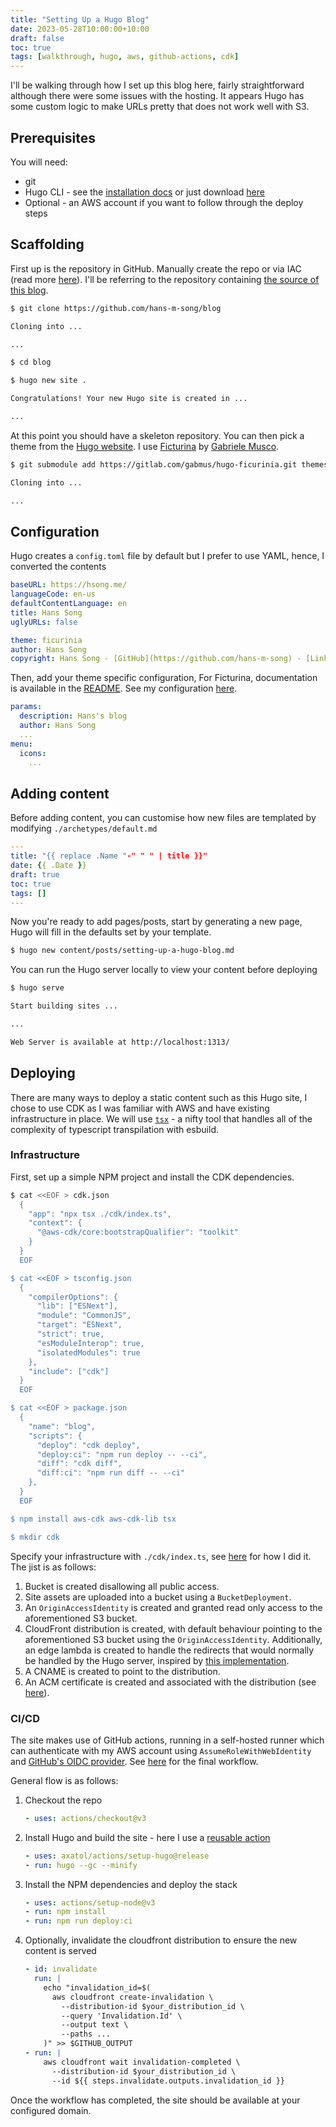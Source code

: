 ```yaml
---
title: "Setting Up a Hugo Blog"
date: 2023-05-28T10:00:00+10:00
draft: false
toc: true
tags: [walkthrough, hugo, aws, github-actions, cdk]
---
```


I'll be walking through how I set up this blog here, fairly straightforward although there were some issues with the hosting. It appears Hugo has some custom logic to make URLs pretty that does not work well with S3.

## Prerequisites

You will need:

- git
- Hugo CLI - see the [installation docs](https://gohugo.io/installation/) or just download [here](https://github.com/gohugoio/hugo/releases)
- Optional - an AWS account if you want to follow through the deploy steps

## Scaffolding

First up is the repository in GitHub. Manually create the repo or via IAC (read more [here](/posts/multi-environment-iac/)). I'll be referring to the repository containing [the source of this blog](https://github.com/hans-m-song/blog).

```bash
$ git clone https://github.com/hans-m-song/blog

Cloning into ...

...

$ cd blog

$ hugo new site .

Congratulations! Your new Hugo site is created in ...

...
```

At this point you should have a skeleton repository. You can then pick a theme from the [Hugo website](https://themes.gohugo.io/). I use [Ficturina](https://gitlab.com/gabmus/hugo-ficurinia) by [Gabriele Musco](https://gabmus.org/).

```bash
$ git submodule add https://gitlab.com/gabmus/hugo-ficurinia.git themes/ficurinia

Cloning into ...

...
```

## Configuration

Hugo creates a `config.toml` file by default but I prefer to use YAML, hence, I converted the contents

```yaml
baseURL: https://hsong.me/
languageCode: en-us
defaultContentLanguage: en
title: Hans Song
uglyURLs: false

theme: ficurinia
author: Hans Song
copyright: Hans Song - [GitHub](https://github.com/hans-m-song) - [LinkedIn](https://www.linkedin.com/in/hans-song/)
```

Then, add your theme specific configuration, For Ficturina, documentation is available in the [README](https://gitlab.com/gabmus/hugo-ficurinia#configuration). See my configuration [here](https://github.com/hans-m-song/blog/blob/master/config.yaml).

```yaml
params:
  description: Hans's blog
  author: Hans Song
  ...
menu:
  icons:
    ...
```

## Adding content

Before adding content, you can customise how new files are templated by modifying `./archetypes/default.md`

```yaml
---
title: "{{ replace .Name "-" " " | title }}"
date: {{ .Date }}
draft: true
toc: true
tags: []
---
```

Now you're ready to add pages/posts, start by generating a new page, Hugo will fill in the defaults set by your template.

```bash
$ hugo new content/posts/setting-up-a-hugo-blog.md
```

You can run the Hugo server locally to view your content before deploying

```bash
$ hugo serve

Start building sites ...

...

Web Server is available at http://localhost:1313/
```

## Deploying

There are many ways to deploy a static content such as this Hugo site, I chose to use CDK as I was familiar with AWS and have existing infrastructure in place. We will use [`tsx`](https://github.com/esbuild-kit/tsx) - a nifty tool that handles all of the complexity of typescript transpilation with esbuild.

### Infrastructure

First, set up a simple NPM project and install the CDK dependencies.

```bash
$ cat <<EOF > cdk.json
  {
    "app": "npx tsx ./cdk/index.ts",
    "context": {
      "@aws-cdk/core:bootstrapQualifier": "toolkit"
    }
  }
  EOF

$ cat <<EOF > tsconfig.json
  {
    "compilerOptions": {
      "lib": ["ESNext"],
      "module": "CommonJS",
      "target": "ESNext",
      "strict": true,
      "esModuleInterop": true,
      "isolatedModules": true
    },
    "include": ["cdk"]
  }
  EOF

$ cat <<EOF > package.json
  {
    "name": "blog",
    "scripts": {
      "deploy": "cdk deploy",
      "deploy:ci": "npm run deploy -- --ci",
      "diff": "cdk diff",
      "diff:ci": "npm run diff -- --ci"
    },
  }
  EOF

$ npm install aws-cdk aws-cdk-lib tsx

$ mkdir cdk
```

Specify your infrastructure with `./cdk/index.ts`, see [here](https://github.com/hans-m-song/blog/blob/master/cdk/index.ts) for how I did it. The jist is as follows:

1. Bucket is created disallowing all public access.
1. Site assets are uploaded into a bucket using a `BucketDeployment`.
1. An `OriginAccessIdentity` is created and granted read only access to the aforementioned S3 bucket.
1. CloudFront distribution is created, with default behaviour pointing to the aforementioned S3 bucket using the `OriginAccessIdentity`. Additionally, an edge lambda is created to handle the redirects that would normally be handled by the Hugo server, inspired by [this implementation](https://github.com/keaeriksson/hugo-s3-cloudfront/blob/master/template.yaml).
1. A CNAME is created to point to the distribution.
1. An ACM certificate is created and associated with the distribution (see [here](https://github.com/hans-m-song/iac/blob/cdde62a9a48dd78e0878253162f5ea1471905922/aws/stacks/index.ts#L22-L25)).

### CI/CD

The site makes use of GitHub actions, running in a self-hosted runner which can authenticate with my AWS account using `AssumeRoleWithWebIdentity` and [GitHub's OIDC provider](https://docs.github.com/en/actions/deployment/security-hardening-your-deployments/configuring-openid-connect-in-amazon-web-services). See [here](https://github.com/hans-m-song/blog/blob/master/.github/workflows/deploy.yaml) for the final workflow.

General flow is as follows:

1. Checkout the repo

   ```yaml
   - uses: actions/checkout@v3
   ```

1. Install Hugo and build the site - here I use a [reusable action](https://github.com/axatol/actions/blob/master/setup-hugo)

   ```yaml
   - uses: axatol/actions/setup-hugo@release
   - run: hugo --gc --minify
   ```

1. Install the NPM dependencies and deploy the stack

   ```yaml
   - uses: actions/setup-node@v3
   - run: npm install
   - run: npm run deploy:ci
   ```

1. Optionally, invalidate the cloudfront distribution to ensure the new content is served

   ```yaml
   - id: invalidate
     run: |
       echo "invalidation_id=$(
         aws cloudfront create-invalidation \
           --distribution-id $your_distribution_id \
           --query 'Invalidation.Id' \
           --output text \
           --paths ...
       )" >> $GITHUB_OUTPUT
   - run: |
       aws cloudfront wait invalidation-completed \
         --distribution-id $your_distribution_id \
         --id ${{ steps.invalidate.outputs.invalidation_id }}
   ```

Once the workflow has completed, the site should be available at your configured domain.

